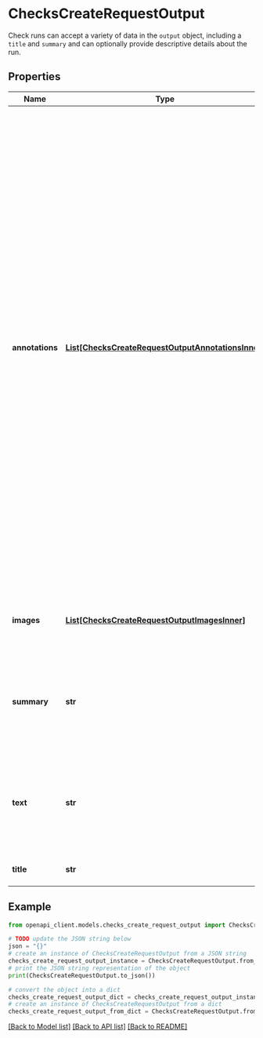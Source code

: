 # ChecksCreateRequestOutput

Check runs can accept a variety of data in the `output` object, including a `title` and `summary` and can optionally provide descriptive details about the run.

## Properties

Name | Type | Description | Notes
------------ | ------------- | ------------- | -------------
**annotations** | [**List[ChecksCreateRequestOutputAnnotationsInner]**](ChecksCreateRequestOutputAnnotationsInner.md) | Adds information from your analysis to specific lines of code. Annotations are visible on GitHub in the **Checks** and **Files changed** tab of the pull request. The Checks API limits the number of annotations to a maximum of 50 per API request. To create more than 50 annotations, you have to make multiple requests to the [Update a check run](https://docs.github.com/enterprise-server@3.4/rest/reference/checks#update-a-check-run) endpoint. Each time you update the check run, annotations are appended to the list of annotations that already exist for the check run. For details about how you can view annotations on GitHub, see \&quot;[About status checks](https://docs.github.com/enterprise-server@3.4/articles/about-status-checks#checks)\&quot;. | [optional] 
**images** | [**List[ChecksCreateRequestOutputImagesInner]**](ChecksCreateRequestOutputImagesInner.md) | Adds images to the output displayed in the GitHub pull request UI. | [optional] 
**summary** | **str** | The summary of the check run. This parameter supports Markdown. **Maximum length**: 65535 characters. | 
**text** | **str** | The details of the check run. This parameter supports Markdown. **Maximum length**: 65535 characters. | [optional] 
**title** | **str** | The title of the check run. | 

## Example

```python
from openapi_client.models.checks_create_request_output import ChecksCreateRequestOutput

# TODO update the JSON string below
json = "{}"
# create an instance of ChecksCreateRequestOutput from a JSON string
checks_create_request_output_instance = ChecksCreateRequestOutput.from_json(json)
# print the JSON string representation of the object
print(ChecksCreateRequestOutput.to_json())

# convert the object into a dict
checks_create_request_output_dict = checks_create_request_output_instance.to_dict()
# create an instance of ChecksCreateRequestOutput from a dict
checks_create_request_output_from_dict = ChecksCreateRequestOutput.from_dict(checks_create_request_output_dict)
```
[[Back to Model list]](../README.md#documentation-for-models) [[Back to API list]](../README.md#documentation-for-api-endpoints) [[Back to README]](../README.md)


